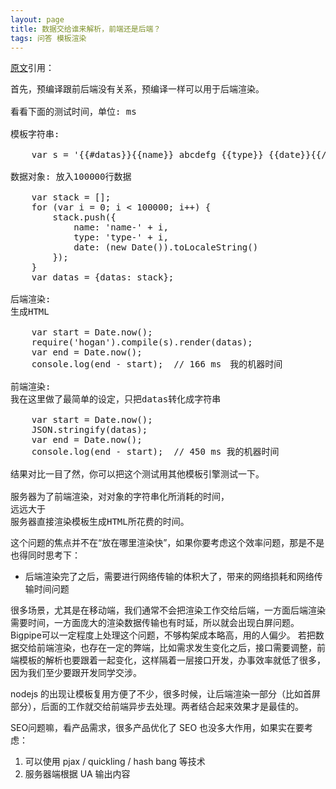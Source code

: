 ```yaml
---
layout: page
title: 数据交给谁来解析，前端还是后端？
tags: 问答 模板渲染
---
```

[原文](https://cnodejs.org/topic/5476b1cc65e5a201268b9220#5477dc1c65e5a201268b929f)引用：
<pre>
首先，预编译跟前后端没有关系，预编译一样可以用于后端渲染。

看看下面的测试时间，单位: ms

模板字符串:

    var s = '{{#datas}}{{name}} abcdefg {{type}} {{date}}{{/datas}}';
    
数据对象: 放入100000行数据

    var stack = [];
    for (var i = 0; i < 100000; i++) {
        stack.push({
            name: 'name-' + i,
            type: 'type-' + i,
            date: (new Date()).toLocaleString()
        });
    }
    var datas = {datas: stack};
    
后端渲染:
生成HTML

    var start = Date.now();
    require('hogan').compile(s).render(datas);
    var end = Date.now();
    console.log(end - start);  // 166 ms　我的机器时间
    
前端渲染:
我在这里做了最简单的设定，只把datas转化成字符串

    var start = Date.now();
    JSON.stringify(datas);
    var end = Date.now();
    console.log(end - start);  // 450 ms 我的机器时间
    
结果对比一目了然，你可以把这个测试用其他模板引擎测试一下。

服务器为了前端渲染，对对象的字符串化所消耗的时间，
远远大于　
服务器直接渲染模板生成HTML所花费的时间。
</pre>

这个问题的焦点并不在“放在哪里渲染快”，如果你要考虑这个效率问题，那是不是也得同时思考下：

- 后端渲染完了之后，需要进行网络传输的体积大了，带来的网络损耗和网络传输时间问题

很多场景，尤其是在移动端，我们通常不会把渲染工作交给后端，一方面后端渲染需要时间，一方面庞大的渲染数据传输也有时延，所以就会出现白屏问题。Bigpipe可以一定程度上处理这个问题，不够构架成本略高，用的人偏少。
若把数据交给前端渲染，也存在一定的弊端，比如需求发生变化之后，接口需要调整，前端模板的解析也要跟着一起变化，这样隔着一层接口开发，办事效率就低了很多，因为我们至少要跟开发同学交涉。

nodejs 的出现让模板复用方便了不少，很多时候，让后端渲染一部分（比如首屏部分），后面的工作就交给前端异步去处理。两者结合起来效果才是最佳的。

SEO问题嘛，看产品需求，很多产品优化了 SEO 也没多大作用，如果实在要考虑：

1. 可以使用 pjax / quickling / hash bang 等技术
2. 服务器端根据 UA 输出内容
